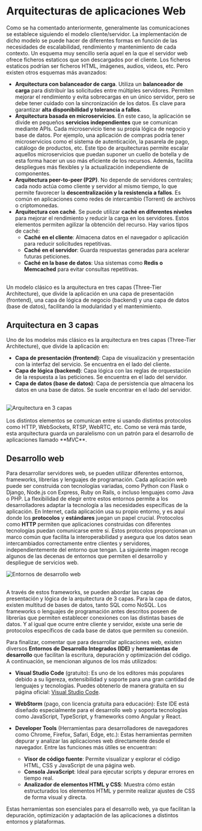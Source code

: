 # Arquitecturas de aplicaciones Web

Como se ha comentado anteriormente, generalmente las comunicaciones se establece siguiendo el modelo cliente/servidor. La implementación de dicho modelo se puede hacer de diferentes formas en función de las necesidades de escalabilidad, rendimiento y mantenimiento de cada contexto. Un esquema muy sencillo sería aquel en la que el servidor web ofrece ficheros estaticos que son descargados por el cliente. Los ficheros estaticos podrían ser ficheros HTML, imágenes, audios, videos, etc. Pero existen otros esquemas más avanzados:

<ul>
    <li><strong>Arquitectura con balanceador de carga</strong>. 
        Utiliza un <strong>balanceador de carga</strong> para distribuir las solicitudes entre múltiples servidores. 
        Permiten mejorar el rendimiento y evita sobrecargas en un único servidor, pero se debe tener cuidado con la sincronización de los datos. 
        Es clave para garantizar <strong>alta disponibilidad y tolerancia a fallos</strong>.
    </li>
    <li><strong>Arquitectura basada en microservicios</strong>. 
        En este caso, la aplicación se divide en pequeños <strong>servicios independientes</strong> que se comunican mediante APIs. 
        Cada microservicio tiene su propia lógica de negocio y base de datos. 
        Por ejemplo, una aplicación de compras podría tener microservicios como el sistema de autenticación, la pasarela de pago, 
        catálogo de productos, etc. Este tipo de arquitecturas permite escalar aquellos microservicios que puedan suponer un cuello de botella 
        y de esta forma hacer un uso más eficiente de los recursos. Además, facilita despliegues más flexibles y la actualización independiente de componentes.
    </li>
    <li><strong>Arquitectura peer-to-peer (P2P)</strong>. 
        No depende de servidores centrales; cada nodo actúa como cliente y servidor al mismo tiempo, lo que permite favorecer la 
        <strong>descentralización y la resistencia a fallos</strong>. Es común en aplicaciones como redes de intercambio (Torrent) 
        de archivos o criptomonedas.
    </li>
    <li class="nested_list"><strong>Arquitectura con caché</strong>. 
        Se puede utilizar <strong>caché en diferentes niveles</strong> para mejorar el rendimiento y reducir la carga en los servidores. 
        Estos elementos permiten agilizar la obtención del recurso. Hay varios tipos de caché:
        <ul>
            <li class="nested_list"><strong>Caché en el cliente</strong>: Almacena datos en el navegador o aplicación para reducir solicitudes repetitivas.</li>
            <li class="nested_list"><strong>Caché en el servidor</strong>: Guarda respuestas generadas para acelerar futuras peticiones.</li>
            <li class="nested_list"><strong>Caché en la base de datos</strong>: Usa sistemas como <strong>Redis o Memcached</strong> para evitar consultas repetitivas.</li>
        </ul>
    </li>
</ul>

<br>
Un modelo clásico es la arquitectura en tres capas (Three-Tier Architecture), que divide la aplicación en una capa de presentación (frontend), una capa de lógica de negocio (backend) y una capa de datos (base de datos), facilitando la modularidad y el mantenimiento.

## Arquitectura en 3 capas

Uno de los modelos más clásico es la arquitectura en tres capas (Three-Tier Architecture), que divide la aplicación en:

- **Capa de presentación (frontend)**: Capa de visualización y presentación con la interfaz del servicio. Se encuentra en el lado del cliente.
- **Capa de lógica (backend)**: Capa lógica con las reglas de orquestación de la respuesta a las peticiones. Se encuentra en el lado del servidor.
- **Capa de datos (base de datos)**: Capa de persistencia que almacena los datos en una base de datos. Se suele encontrar en el lado del servidor.
<br>

<div class="img-center">
    <img src="/img/introduccion/3capas.png" alt="Arquitectura en 3 capas" />
</div>

<br>
Los distintos elementos se comunican entre si usando distintos protocolos como HTTP, WebSockets, RTSP, WebRTC, etc. Como se verá más tarde, esta arquitectura guarda un paralelismo con un patrón para el desarrollo de aplicaciones llamado **MVC**.

## Desarrollo web

Para desarrollar servidores web, se pueden utilizar diferentes entornos, frameworks, librerías y lenguajes de programación. Cada aplicación web puede ser construida con tecnologías variadas, como Python con Flask o Django, Node.js con Express, Ruby on Rails, o incluso lenguajes como Java o PHP. La flexibilidad de elegir entre estos entornos permite a los desarrolladores adaptar la tecnología a las necesidades específicas de la aplicación. En Internet, cada aplicación usa su propio entorno, y es aquí donde los **protocolos** y **estándares** juegan un papel crucial. Protocolos como **HTTP** permiten que aplicaciones construidas con diferentes tecnologías puedan comunicarse entre sí. Estos protocolos proporcionan un marco común que facilita la interoperabilidad y asegura que los datos sean intercambiados correctamente entre clientes y servidores, independientemente del entorno que tengan. La siguiente imagen recoge algunos de las decenas de entornos que permiten el desarrollo y despliegue de servicios web.


<div class="img-center">
    <img src="/img/introduccion/entornos.png" alt="Entornos de desarrollo web" />
</div>

<br>

A través de estos frameworks, se pueden abordar las capas de presentación y lógica de la arquitectura de 3 capas. Para la capa de datos, existen multitud de bases de datos, tanto SQL como NoSQL. Los frameworks o lenguajes de programación antes descritos poseen de librerías que permiten establecer conexiones con las distintas bases de datos. Y al igual que ocurre entre cliente y servidor, existe una serie de protocolos específicos de cada base de datos que permiten su conexión.

Para finalizar, comentar que para desarrollar aplicaciones web, existen diversos **Entornos de Desarrollo Integrados (IDE)** y **herramientas de desarrollo** que facilitan la escritura, depuración y optimización del código. A continuación, se mencionan algunos de los más utilizados:

- **Visual Studio Code** (gratuito): Es uno de los editores más populares debido a su ligereza, extensibilidad y soporte para una gran cantidad de lenguajes y tecnologías. Puedes obtenerlo de manera gratuita en su página oficial: [Visual Studio Code](https://www.visualstudio.com/es/).
  
- **WebStorm** (pago, con licencia gratuita para educación): Este IDE está diseñado especialmente para el desarrollo web y soporta tecnologías como JavaScript, TypeScript, y frameworks como Angular y React.

- **Developer Tools** (Herramientas para desarrolladores de navegadores como Chrome, Firefox, Safari, Edge, etc.): Estas herramientas permiten depurar y analizar las aplicaciones web directamente desde el navegador. Entre las funciones más útiles se encuentran:
  - **Visor de código fuente**: Permite visualizar y explorar el código HTML, CSS y JavaScript de una página web.
  - **Consola JavaScript**: Ideal para ejecutar scripts y depurar errores en tiempo real.
  - **Analizador de elementos HTML y CSS**: Muestra cómo están estructurados los elementos HTML y permite realizar ajustes de CSS de forma visual y directa.

Estas herramientas son esenciales para el desarrollo web, ya que facilitan la depuración, optimización y adaptación de las aplicaciones a distintos entornos y plataformas.

